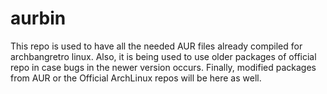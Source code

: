 # aurbin
This repo is used to have all the needed AUR files already compiled for archbangretro linux.
Also, it is being used to use older packages of official repo in case bugs in the newer version occurs.
Finally, modified packages from AUR or the Official ArchLinux repos will be here as well.
